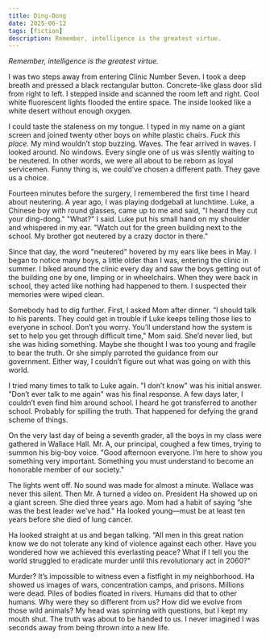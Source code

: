 ```yaml
---
title: Ding-Dong
date: 2025-06-12
tags: [fiction]
description: Remember, intelligence is the greatest virtue.
---
```


*Remember, intelligence is the greatest virtue.*

I was two steps away from entering Clinic Number Seven. I took a deep breath and pressed a black rectangular button. Concrete-like glass door slid from right to left. I stepped inside and scanned the room left and right. Cool white fluorescent lights flooded the entire space. The inside looked like a white desert without enough oxygen.

I could taste the staleness on my tongue. I typed in my name on a giant screen and joined twenty other boys on white plastic chairs. *Fuck this place.* My mind wouldn’t stop buzzing. Waves. The fear arrived in waves. I looked around. No windows. Every single one of us was silently waiting to be neutered. In other words, we were all about to be reborn as loyal servicemen. Funny thing is, we could’ve chosen a different path. They gave us a choice.

Fourteen minutes before the surgery, I remembered the first time I heard about neutering. A year ago, I was playing dodgeball at lunchtime. Luke, a Chinese boy with round glasses, came up to me and said, "I heard they cut your ding-dong." "What?" I said. Luke put his small hand on my shoulder and whispered in my ear. "Watch out for the green building next to the school. My brother got neutered by a crazy doctor in there."

Since that day, the word "neutered" hovered by my ears like bees in May. I began to notice many boys, a little older than I was, entering the clinic in summer. I biked around the clinic every day and saw the boys getting out of the building one by one, limping or in wheelchairs. When they were back in school, they acted like nothing had happened to them. I suspected their memories were wiped clean. 

Somebody had to dig further. First, I asked Mom after dinner. “I should talk to his parents. They could get in trouble if Luke keeps telling those lies to everyone in school. Don’t you worry. You’ll understand how the system is set to help you get through difficult time," Mom said. She’d never lied, but she was hiding something. Maybe she thought I was too young and fragile to bear the truth. Or she simply parroted the guidance from our government. Either way, I couldn’t figure out what was going on with this world.

I tried many times to talk to Luke again. "I don’t know" was his initial answer. "Don’t ever talk to me again" was his final response. A few days later, I couldn’t even find him around school. I heard he got transferred to another school. Probably for spilling the truth. That happened for defying the grand scheme of things.

On the very last day of being a seventh grader, all the boys in my class were gathered in Wallace Hall. Mr. A, our principal, coughed a few times, trying to summon his big-boy voice. "Good afternoon everyone. I’m here to show you something very important. Something you must understand to become an honorable member of our society."

The lights went off. No sound was made for almost a minute. Wallace was never this silent. Then Mr. A turned a video on. President Ha showed up on a giant screen. She died three years ago. Mom had a habit of saying “she was the best leader we’ve had." Ha looked young—must be at least ten years before she died of lung cancer.

Ha looked straight at us and began talking. “All men in this great nation know we do not tolerate any kind of violence against each other. Have you wondered how we achieved this everlasting peace? What if I tell you the world struggled to eradicate murder until this revolutionary act in 2060?"

Murder? It’s impossible to witness even a fistfight in my neighborhood. Ha showed us images of wars, concentration camps, and prisons. Millions were dead. Piles of bodies floated in rivers. Humans did that to other humans. Why were they so different from us? How did we evolve from those wild animals? My head was spinning with questions, but I kept my mouth shut. The truth was about to be handed to us. I never imagined I was seconds away from being thrown into a new life.